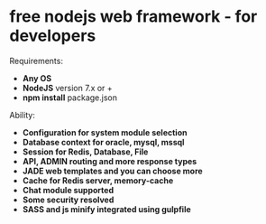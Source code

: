 # free nodejs web framework - for developers

Requirements: 
- **Any OS**
- **NodeJS** version 7.x or +
- **npm install** package.json

Ability: 
- **Configuration for system module selection**
- **Database context for oracle, mysql, mssql**
- **Session for Redis, Database, File**
- **API, ADMIN routing and more response types**
- **JADE web templates and you can choose more**
- **Cache for Redis server, memory-cache**
- **Chat module supported**
- **Some security resolved**
- **SASS and js minify integrated using gulpfile**
